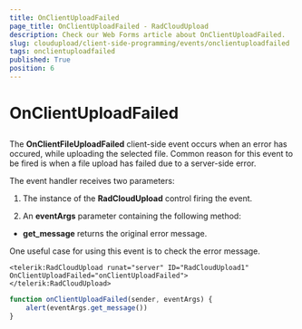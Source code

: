 ```yaml
---
title: OnClientUploadFailed
page_title: OnClientUploadFailed - RadCloudUpload
description: Check our Web Forms article about OnClientUploadFailed.
slug: cloudupload/client-side-programming/events/onclientuploadfailed
tags: onclientuploadfailed
published: True
position: 6
---
```


# OnClientUploadFailed



## 

The **OnClientFileUploadFailed** client-side event occurs when an error has occured, while uploading the selected file. Common reason for this event to be fired is when a file upload has failed due to a server-side error.

The event handler receives two parameters:

1. The instance of the **RadCloudUpload** control firing the event.

2. An **eventArgs** parameter containing the following method:

* **get_message** returns the original error message.

One useful case for using this event is to check the error message.

````ASP.NET
<telerik:RadCloudUpload runat="server" ID="RadCloudUpload1" OnClientUploadFailed="onClientUploadFailed">
</telerik:RadCloudUpload>
````



````JavaScript
function onClientUploadFailed(sender, eventArgs) {
	alert(eventArgs.get_message())
}
````


